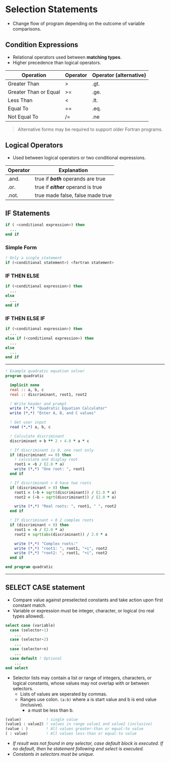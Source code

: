 <!--
  Author:  NE- https://github.com/NE-
  Date:    2022 September 01
  Purpose: General Fortran (95/2003/2008) Selection Statements.
-->

# Selection Statements
- Change flow of program depending on the outcome of variable comparisons.
## Condition Expressions
- Relational operators used between **matching types**.
- Higher precedence than logical operators.

 | Operation | Operator | Operator (alternative) |
 | --------- | -------- | ---------------------- |
 | Greater Than | \> | .gt. |
 | Greater Than or Equal | \>= | .ge. |
 | Less Than | \< | .lt. |
 | Equal To | == | .eq. |
 | Not Equal To | \/= | .ne |

> Alternative forms may be required to support older Fortran programs.

## Logical Operators
- Used between logical operators or two conditional expressions.

 | Operator | Explanation |
 | -------- | ----------- |
 | .and. | true if **_both_** operands are true |
 | .or. | true if **_either_** operand is true |
 | .not. | true made false, false made true |

## IF Statements
```fortran
if ( <conditional expression>) then
  ...
end if
```
### Simple Form
```fortran
! Only a single statement
if (<conditional statement>) <fortran statement>
```

### IF THEN ELSE
```fortran
if (<conditional expression>) then
  ...
else
  ...
end if
```
### IF THEN ELSE IF
```fortran
if (<conditional expression>) then
  ...
else if (<conditional expression>) then
  ...
else
  ...
end if
```
---
```fortran
! Example quadratic equation solver
program quadratic

  implicit none
  real :: a, b, c
  real :: discriminant, root1, root2

  ! Write header and prompt
  write (*,*) "Quadratic Equation Calculator"
  write (*,*) "Enter A, B, and C values"

  ! Get user input
  read (*,*) a, b, c

  ! Calculate discriminant
  discriminant = b ** 2 - 4.0 * a * c

  ! If discriminant is 0, one root only
  if (discriminant == 0) then
    ! calculate and display root
    root1 = -b / (2.0 * a)
    write (*,*) "One root: ", root1
  end if

  ! If discriminant > 0 have two roots
  if (discriminant > 0) then
    root1 = (-b + sqrt(discriminant)) / (2.0 * a)
    root2 = (-b - sqrt(discriminant)) / (2.0 * a)

    write (*,*) "Real roots: ", root1, " ", root2
  end if

  ! If discriminant < 0 2 complex roots
  if (discriminant < 0) then
    root1 = -b / (2.0 * a)
    root2 = sqrt(abs(discriminant)) / 2.0 * a

    write (*,*) "Complex roots:"
    write (*,*) "root1: ", root1, "+i", root2
    write (*,*) "root2: ", root1, "+i", root2
  end if

end program quadratic
```
---

## SELECT CASE statement
- Compare value against preselected constants and take action upon first constant match.
- Variable or expression must be integer, character, or logical (no real types allowed).
```fortran
select case (variable)
  case (selector-1)
    ...
  case (selector-2)
    ...
  case (selector-n)
    ...
  case default ! Optional
    ...
end select
```
- Selector lists may contain a list or range of integers, characters, or logical constants, whose values may not overlap with or between selectors.
  - Lists of values are seperated by commas.
  - Ranges use colon. `(a:b)` where a is start value and b is end value (inclusive).
    - a must be less than b.
```fortran
(value)           ! single value
(value1 : value2) ! values in range value1 and value2 (inclusive)
(value : )        ! All values greater-than or equal-to value
( : value)        ! All values less-than or equal-to value
```
- *If result was not found in any selector, _case default_ block is executed. If no default, then he statement following _end select_ is executed.*
- *Constants in selectors must be unique.*
